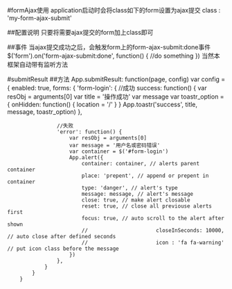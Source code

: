 #formAjax使用
application启动时会将class如下的form设置为ajax提交
class : 'my-form-ajax-submit'

##配置说明
只要将需要ajax提交的form加上class即可

##事件
当ajax提交成功之后，会触发form上的form-ajax-submit:done事件
$('form').on('form-ajax-submit:done', function() {
	//do something
})
当然本框架自动带有监听方法

#submitResult
##方法
App.submitResult: function(page, config)
var config = {
			enabled: true,
			forms: {
				'form-login': {
					//成功
					success: function() {
						var resObj = arguments[0]
						var title = '操作成功'
						var message
						var toastr_option = {
							onHidden: function() {
								location = '/'
							}
						}
						App.toastr('success', title, message, toastr_option)
					},

					//失败
					'error': function() {
						var resObj = arguments[0]
						var message = '用户名或密码错误'
						var container = $('#form-login')
						App.alert({
							container: container, // alerts parent container
							place: 'prepent', // append or prepent in container 
							type: 'danger', // alert's type 
							message: message, // alert's message
							close: true, // make alert closable 
							reset: true, // close all previouse alerts first 
							focus: true, // auto scroll to the alert after shown 
							//						closeInSeconds: 10000, // auto close after defined seconds 
							//						icon : 'fa fa-warning' // put icon class before the message 
						})
					},
				}
			}
		}
